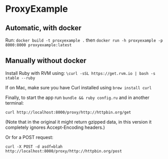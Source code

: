 # ProxyExample

## Automatic, with docker

Run: `docker build -t proxyexample .` then
`docker run -h proxyexample -p 8000:8000 proxyexample:latest`

## Manually without docker

Install Ruby with RVM using:
`\curl -sSL https://get.rvm.io | bash -s stable --ruby`

If on Mac, make sure you have Curl installed using `brew install curl`

Finally, to start the app run `bundle && ruby config.ru` and in another
terminal:

```
curl http://localhost:8000/proxy/http://httpbin.org/get
```

(Note that in the original it might return gzipped data, in this version it
completely ignores Accept-Encoding headers.)

Or for a POST request:

```
curl -X POST -d asdf=blah  http://localhost:8000/proxy/http://httpbin.org/post
```
